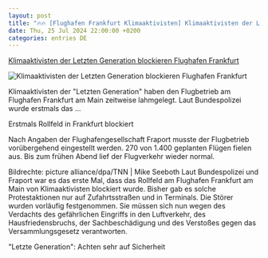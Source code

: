 ```yaml
---
layout: post
title: "🔥🔥 [Flughafen Frankfurt Klimaaktivisten] Klimaaktivisten der Letzten Generation blockieren Flughafen Frankfurt"
date: Thu, 25 Jul 2024 22:00:00 +0200
categories: entries DE
---
```

[Klimaaktivisten der Letzten Generation blockieren Flughafen Frankfurt](https://www.mdr.de/nachrichten/deutschland/gesellschaft/flughafen-frankfurt-blockade-letzte-generation-flugausfall-100.html)

![Klimaaktivisten der Letzten Generation blockieren Flughafen Frankfurt](https://cdn.mdr.de/nachrichten/deutschland/gesellschaft/mdraktuell-letzte-generation-frankfurt-flughafen-102_v-variantBig16x9_wm-true_zc-ecbbafc6.jpg?version=47426)

Klimaaktivisten der "Letzten Generation" haben den Flugbetrieb am Flughafen Frankfurt am Main zeitweise lahmgelegt. Laut Bundespolizei wurde erstmals das ...

Erstmals Rollfeld in Frankfurt blockiert

Nach Angaben der Flughafengesellschaft Fraport musste der Flugbetrieb vorübergehend eingestellt werden. 270 von 1.400 geplanten Flügen fielen aus. Bis zum frühen Abend lief der Flugverkehr wieder normal.

Bildrechte: picture alliance/dpa/TNN | Mike Seeboth Laut Bundespolizei und Fraport war es das erste Mal, dass das Rollfeld am Flughafen Frankfurt am Main von Klimaaktivisten blockiert wurde. Bisher gab es solche Protestaktionen nur auf Zufahrtsstraßen und in Terminals. Die Störer wurden vorläufig festgenommen. Sie müssen sich nun wegen des Verdachts des gefährlichen Eingriffs in den Luftverkehr, des Hausfriedensbruchs, der Sachbeschädigung und des Verstoßes gegen das Versammlungsgesetz verantworten.

"Letzte Generation": Achten sehr auf Sicherheit

